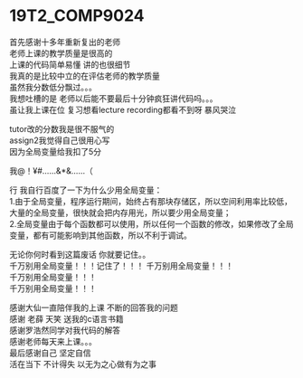 # 19T2_COMP9024


首先感谢十多年重新复出的老师  
老师上课的教学质量是很高的  
上课的代码简单易懂 讲的也很细节   
我真的是比较中立的在评估老师的教学质量  
虽然我分数低分飘过。。。  
我想吐槽的是 老师以后能不要最后十分钟疯狂讲代码吗。。。  
虽让我上课在位 复习想看lecture recording都看不到呀 暴风哭泣  

tutor改的分数我是很不服气的  
assign2我觉得自己很用心写  
因为全局变量给我扣了5分  

我@！¥#……&*&……（  

行 我自行百度了一下为什么少用全局变量：  
1.由于全局变量，程序运行期间，始终占有那块存储区，所以空间利用率比较低，大量的全局变量，很快就会把内存用光，所以要少用全局变量；  
2.全局变量由于每个函数都可以使用，所以任何一个函数的修改，如果修改了全局变量，都有可能影响到其他函数，所以不利于调试。  

无论你何时看到这篇废话 你就要记住。。  
千万别用全局变量！！！记住了！！！
千万别用全局变量！！！  
千万别用全局变量！！！  
千万别用全局变量！！！  

感谢大仙一直陪伴我的上课 不断的回答我的问题  
感谢 老薛 天笑 送我的c语言书籍  
感谢罗浩然同学对我代码的解答  
感谢老师每天来上课。。。  
最后感谢自己  坚定自信    
活在当下 不计得失 以无为之心做有为之事    
